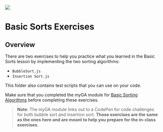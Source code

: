 ![](https://ga-dash.s3.amazonaws.com/production/assets/logo-9f88ae6c9c3871690e33280fcf557f33.png)

# Basic Sorts Exercises

## Overview
There are two exercises to help you practice what you learned in the Basic Sorts lesson by implementing the two sorting algorithms:
* `BubbleSort.js`
* `Insertion Sort.js`

This folder also contains test scripts that you can use on your code.

Make sure that you completed the myGA module for [Basic Sorting Algorithms](https://my.generalassemb.ly/activities/778) before completing these exercises.

> **Note**: The myGA module links out to a CodePen for code challenges for both bubble sort and insertion sort. **Those exercises are the same as the ones here and are meant to help you prepare for the in-class exercises.**
